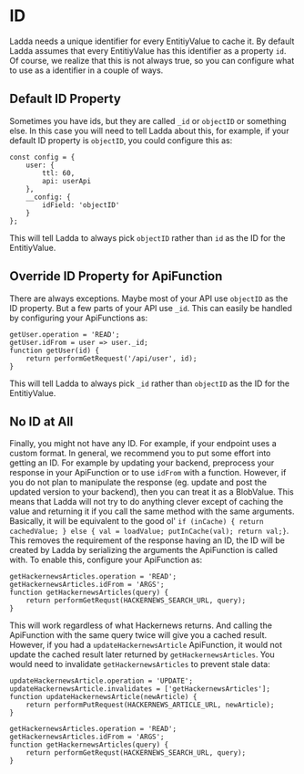 # ID
Ladda needs a unique identifier for every EntitiyValue to cache it. By default Ladda assumes that every EntitiyValue has this identifier as a property `id`. Of course, we realize that this is not always true, so you can configure what to use as a identifier in a couple of ways.

## Default ID Property
Sometimes you have ids, but they are called `_id` or `objectID` or something else. In this case you will need to tell Ladda about this, for example, if your default ID property is `objectID`, you could configure this as:

```
const config = {
    user: {
        ttl: 60,
        api: userApi
    },
    __config: {
        idField: 'objectID'
    }
};
```
This will tell Ladda to always pick `objectID` rather than `id` as the ID for the EntitiyValue.

## Override ID Property for ApiFunction
There are always exceptions. Maybe most of your API use `objectID` as the ID property. But a few parts of your API use `_id`. This can easily be handled by configuring your ApiFunctions as:

```
getUser.operation = 'READ';
getUser.idFrom = user => user._id;
function getUser(id) {
    return performGetRequest('/api/user', id);
}
```
This will tell Ladda to always pick `_id` rather than `objectID` as the ID for the EntitiyValue.

## No ID at All
Finally, you might not have any ID. For example, if your endpoint uses a custom format. In general, we recommend you to put some effort into getting an ID. For example by updating your backend, preprocess your response in your ApiFunction or to use `idFrom` with a function. However, if you do not plan to manipulate the response (eg. update and post the updated version to your backend), then you can treat it as a BlobValue. This means that Ladda will not try to do anything clever except of caching the value and returning it if you call the same method with the same arguments. Basically, it will be equivalent to the good ol' `if (inCache) { return cachedValue; } else { val = loadValue; putInCache(val); return val;}`. This removes the requirement of the response having an ID, the ID will be created by Ladda by serializing the arguments the ApiFunction is called with. To enable this, configure your ApiFunction as:

```
getHackernewsArticles.operation = 'READ';
getHackernewsArticles.idFrom = 'ARGS';
function getHackernewsArticles(query) {
    return performGetRequst(HACKERNEWS_SEARCH_URL, query);
}
```

This will work regardless of what Hackernews returns. And calling the ApiFunction with the same query twice will give you a cached result. However, if you had a `updateHackernewsArticle` ApiFunction, it would not update the cached result later returned by `getHackernewsArticles`. You would need to invalidate `getHackernewsArticles` to prevent stale data:

```
updateHackernewsArticle.operation = 'UPDATE';
updateHackernewsArticle.invalidates = ['getHackernewsArticles'];
function updateHackernewsArticle(newArticle) {
    return performPutRequest(HACKERNEWS_ARTICLE_URL, newArticle);
}

getHackernewsArticles.operation = 'READ';
getHackernewsArticles.idFrom = 'ARGS';
function getHackernewsArticles(query) {
    return performGetRequst(HACKERNEWS_SEARCH_URL, query);
}
```
